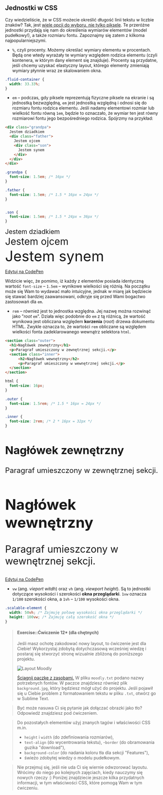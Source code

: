 ## Jednostki w CSS

Czy wiedzieliście, że w CSS możecie określić długość linii tekstu w liczbie znaków? Tak, jest [wiele opcji do wyboru, nie tylko piksele](https://developer.mozilla.org/en/docs/Web/CSS/length). Te przeróżne jednostki przydają się nam do określenia wymiarów elementów (model pudełkowy!), a także rozmiaru fontu. Zapoznajmy się zatem z kilkoma najpopularniejszymi.

- `%`, czyli procenty. Możemy określać wymiary elementu w procentach. Będą one wtedy wyrażały te wymiary względem rodzica elementu (czyli kontenera, w którym dany element się znajduje). Procenty są przydatne, jeśli chcemy uzyskać elastyczny layout, którego elementy zmieniają wymiary płynnie wraz ze skalowaniem okna.

```css
.fluid-container {
  width: 33.33%;
}
```

- `em` – podczas, gdy piksele reprezentują fizyczne piksele na ekranie i są jednostką bezwzględną, `em` jest jednostką względną i odnosi się do rozmiaru fontu rodzica elementu. Jeśli nadamy elementowi rozmiar lub wielkość fontu równą `1em`, będzie to oznaczało, że wymiar ten jest równy rozmiarowi fontu jego bezpośredniego rodzica. Spójrzmy na przykład:

```html
<div class="grandpa">
  Jestem dziadkiem
  <div class="father">
    Jestem ojcem
    <div class="son">
      Jestem synem
    </div>
  </div>
</div>
```

```css
.grandpa {
  font-size: 1.5em; /* 16px */
}

.father {
  font-size: 1.5em; /* 1.5 * 16px = 24px */
}


.son {
  font-size: 1.5em; /* 1.5 * 24px = 36px */
}
```

<div class="example-wrapper">
  <div style="font-size: 1.5em;">
    Jestem dziadkiem
    <div style="font-size: 1.5em;">
      Jestem ojcem
      <div style="font-size: 1.5em;">
        Jestem synem
      </div>
    </div>
  </div>
</div>

<a href="http://codepen.io/theawwwesomes/pen/grXgoJ" class="codepen-link">Edytuj na CodePen</a>

Widzicie więc, że pomimo, iż każdy z elementów posiada identyczną wartość `font-size` – `1.5em` – wynikowe wielkości się różnią. Na początku może się Wam to wydawać mało intuicyjne, jednak w miarę jak będziecie się stawać bardziej zaawansowani, odkryje się przed Wami bogactwo zastosowań dla `em`.

- `rem` – również jest to jednostka względna. Jej nazwę można rozwinąć jako "<i>root</i> `em`". Działa więc podobnie do `em` z tą różnicą, że wartość wynikowa jest obliczana względem <b>korzenia</b> (<i>root</i>) drzewa dokumentu HTML. Zwykle oznacza to, że wartości `rem` obliczane są względem wielkości fonta zadeklarowanego wewnątrz selektora `html`.

```html
<section class="outer">
  <h1>Nagłówek zewnętrzny</h1>
  <p>Paragraf umieszczony w zewnętrznej sekcji.</p>
  <section class="inner">
      <h2>Nagłówek wewnętrzny</h2>
      <p>Paragraf umieszczony w wewnętrznej sekcji.</p>
  </section>
</section>
```

```css
html {
  font-size: 16px;
}

.outer {
  font-size: 1.5rem; /* 1.5 * 16px = 24px */
}

.inner {
  font-size: 2rem; /* 2 * 16px = 32px */
}
```

<div class="example-wrapper">
  <section style="font-size:24px">
    <h1>Nagłówek zewnętrzny</h1>
    <p>Paragraf umieszczony w zewnętrznej sekcji.</p>
    <section style="font-size:32px">
        <h2>Nagłówek wewnętrzny</h2>
        <p>Paragraf umieszczony w wewnętrznej sekcji.</p>
    </section>
  </section>
</div>

<a href="http://codepen.io/theawwwesomes/pen/QEOdmy" class="codepen-link">Edytuj na CodePen</a>

- `vw` (ang. <i>vieport witdh</i>) oraz `vh` (ang. <i>viewport height</i>). Są to jednostki dotyczące wysokości i szerokości <b>okna przeglądarki</b>. `1vw` oznacza `1/100` szerokości okna, a `1vh` – `1/100` wysokości okna.

```css
.scalable-element {
  width: 50vh; /* Zajmuję połowę wysokości okna przeglądarki */
  height: 100vw; /* Zajmuję całą szerokość okna */
}
```

> #### Exercise::Ćwiczenie 12* (dla chętnych)
>
> Jeśli masz ochotę zakodować nowy layout, to ćwiczenie jest dla Ciebie! Wykorzystaj zdobytą dotychczasową wcześniej wiedzę i postaraj się stworzyć stronę wizualnie zbliżoną do poniższego projektu.
>
> ![Layout Moodly](/resources/moodly-assets/moodly-layout.png "Layout Moodly")
>
> <a href="../resources/moodly-assets/moodly-assets.zip">Ściągnij paczkę z zasobami.</a> W pliku `moodly.txt` podano nazwy potrzebnych fontów. W paczce znajdziesz również plik `background.jpg`, który będziesz mógł użyć do projektu. Jeśli pojawił się u Ciebie problem z formatowaniem tekstu w pliku `.txt`, otwórz go w Sublime Text.

> Być może nasuwa Ci się pytanie jak dołączać obrazki jako tło? Odpowiedź znajdziesz pod ćwiczeniem.

> Do pozostałych elementów użyj znanych tagów i właściwości CSS m.in.
>
>- `height` i `width` (do zdefiniowania rozmiarów),
>- `text-align` (do wycentrowania tekstu),
>-`border` (do obramowania guzika "download"),
>- `background-color` (do nadania koloru tła dla sekcji "Features"),
>- świeżo zdobytej wiedzy o modelu pudełkowym.

> Nie przejmuj się, jeśli nie uda Ci się wiernie odwzorować layoutu. Wrócimy do niego po kolejnych zajęciach, kiedy nauczymy się nowych rzeczy :)
> Poniżej znajdziecie jeszcze kilka przydatnych informacji, w tym właściwości CSS, które pomogą Wam w tym ćwiczeniu.